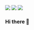 ![](http://github-profile-summary-cards.vercel.app/api/cards/profile-details?username=phplego&theme=github)
![](http://github-profile-summary-cards.vercel.app/api/cards/most-commit-language?username=phplego&theme=github)
![](http://github-profile-summary-cards.vercel.app/api/cards/repos-per-language?username=phplego&theme=github)

### Hi there 👋

<!--
**phplego/phplego** is a ✨ _special_ ✨ repository because its `README.md` (this file) appears on your GitHub profile.

Here are some ideas to get you started:

- 🔭 I’m currently working on ...
- 🌱 I’m currently learning ...
- 👯 I’m looking to collaborate on ...
- 🤔 I’m looking for help with ...
- 💬 Ask me about ...
- 📫 How to reach me: ...
- 😄 Pronouns: ...
- ⚡ Fun fact: ...
-->

